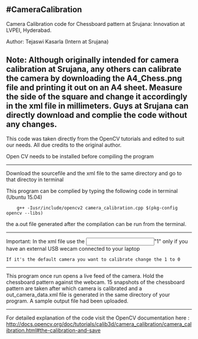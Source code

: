 #CameraCalibration
--------------------------------------------------------------------
Camera Calibration code for Chessboard pattern at Srujana: Innovation at LVPEI, Hyderabad.

Author: Tejaswi Kasarla (Intern at Srujana)

Note: Although originally intended for camera calibration at Srujana, any others can calibrate the camera by downloading the A4_Chess.png file and printing it out on an A4 sheet. Measure the side of the square and change it accordingly in the xml file in millimeters. Guys at Srujana can directly download and complie the code without any changes.
-------------------------------------------------------------------

This code was taken directly from the OpenCV tutorials and edited to suit our needs. All due credits to the original author. 

Open CV needs to be installed before compiling the program

-------------------------------------------------------------------

Download the sourcefile and the xml file to the same directory and go to that directoy in terminal

This program can be complied by typing the following code in terminal (Ubuntu 15.04)

		g++ -Iusr/include/opencv2 camera_calibration.cpp $(pkg-config opencv --libs)

the a.out file generated after the compilation can be run from the terminal. 

--------------------------------------------------------------------

Important: In the xml file use the <Input>"1"</Input> only if you have an external USB wecam connected to your laptop
		   
	If it's the default camera you want to calibrate change the 1 to 0
		   
--------------------------------------------------------------------

This program once run opens a live feed of the camera. Hold the chessboard pattern against the webcam. 15 snapshots of the chessboard pattern are taken after which camera is calibrated and a out_camera_data.xml file is generated in the same directory of your program. A sample output file had been uploaded. 

--------------------------------------------------------------------

For detailed explanation of the code visit the OpenCV documentation here : http://docs.opencv.org/doc/tutorials/calib3d/camera_calibration/camera_calibration.html#the-calibration-and-save
